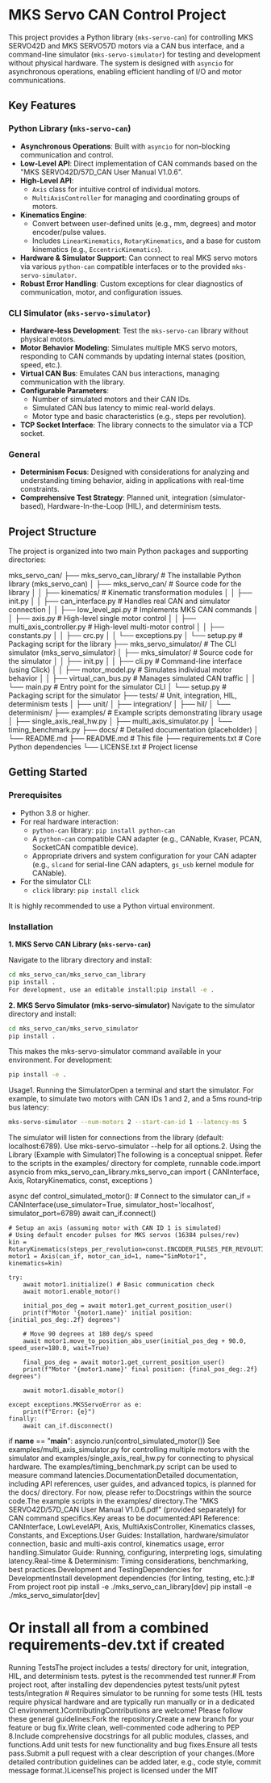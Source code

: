 # MKS Servo CAN Control Project

This project provides a Python library (`mks-servo-can`) for controlling MKS SERVO42D and MKS SERVO57D motors via a CAN bus interface, and a command-line simulator (`mks-servo-simulator`) for testing and development without physical hardware. The system is designed with `asyncio` for asynchronous operations, enabling efficient handling of I/O and motor communications.

## Key Features

### Python Library (`mks-servo-can`)
* **Asynchronous Operations**: Built with `asyncio` for non-blocking communication and control.
* **Low-Level API**: Direct implementation of CAN commands based on the "MKS SERVO42D/57D_CAN User Manual V1.0.6".
* **High-Level API**:
    * `Axis` class for intuitive control of individual motors.
    * `MultiAxisController` for managing and coordinating groups of motors.
* **Kinematics Engine**:
    * Convert between user-defined units (e.g., mm, degrees) and motor encoder/pulse values.
    * Includes `LinearKinematics`, `RotaryKinematics`, and a base for custom kinematics (e.g., `EccentricKinematics`).
* **Hardware & Simulator Support**: Can connect to real MKS servo motors via various `python-can` compatible interfaces or to the provided `mks-servo-simulator`.
* **Robust Error Handling**: Custom exceptions for clear diagnostics of communication, motor, and configuration issues.

### CLI Simulator (`mks-servo-simulator`)
* **Hardware-less Development**: Test the `mks-servo-can` library without physical motors.
* **Motor Behavior Modeling**: Simulates multiple MKS servo motors, responding to CAN commands by updating internal states (position, speed, etc.).
* **Virtual CAN Bus**: Emulates CAN bus interactions, managing communication with the library.
* **Configurable Parameters**:
    * Number of simulated motors and their CAN IDs.
    * Simulated CAN bus latency to mimic real-world delays.
    * Motor type and basic characteristics (e.g., steps per revolution).
* **TCP Socket Interface**: The library connects to the simulator via a TCP socket.

### General
* **Determinism Focus**: Designed with considerations for analyzing and understanding timing behavior, aiding in applications with real-time constraints.
* **Comprehensive Test Strategy**: Planned unit, integration (simulator-based), Hardware-In-the-Loop (HIL), and determinism tests.

## Project Structure

The project is organized into two main Python packages and supporting directories:

mks_servo_can/
├── mks_servo_can_library/        # The installable Python library (mks_servo_can)
│   ├── mks_servo_can/            # Source code for the library
│   │   ├── kinematics/           # Kinematic transformation modules
│   │   ├── init.py
│   │   ├── can_interface.py    # Handles real CAN and simulator connection
│   │   ├── low_level_api.py    # Implements MKS CAN commands
│   │   ├── axis.py               # High-level single motor control
│   │   ├── multi_axis_controller.py # High-level multi-motor control
│   │   ├── constants.py
│   │   ├── crc.py
│   │   └── exceptions.py
│   └── setup.py                  # Packaging script for the library
├── mks_servo_simulator/        # The CLI simulator (mks_servo_simulator)
│   ├── mks_simulator/            # Source code for the simulator
│   │   ├── init.py
│   │   ├── cli.py                # Command-line interface (using Click)
│   │   ├── motor_model.py        # Simulates individual motor behavior
│   │   ├── virtual_can_bus.py    # Manages simulated CAN traffic
│   │   └── main.py               # Entry point for the simulator CLI
│   └── setup.py                  # Packaging script for the simulator
├── tests/                        # Unit, integration, HIL, determinism tests
│   ├── unit/
│   ├── integration/
│   ├── hil/
│   └── determinism/
├── examples/                     # Example scripts demonstrating library usage
│   ├── single_axis_real_hw.py
│   ├── multi_axis_simulator.py
│   └── timing_benchmark.py
├── docs/                         # Detailed documentation (placeholder)
│   └── README.md
├── README.md                     # This file
├── requirements.txt              # Core Python dependencies
└── LICENSE.txt                   # Project license

## Getting Started

### Prerequisites

* Python 3.8 or higher.
* For real hardware interaction:
    * `python-can` library: `pip install python-can`
    * A `python-can` compatible CAN adapter (e.g., CANable, Kvaser, PCAN, SocketCAN compatible device).
    * Appropriate drivers and system configuration for your CAN adapter (e.g., `slcand` for serial-line CAN adapters, `gs_usb` kernel module for CANable).
* For the simulator CLI:
    * `click` library: `pip install click`

It is highly recommended to use a Python virtual environment.

### Installation

**1. MKS Servo CAN Library (`mks-servo-can`)**

Navigate to the library directory and install:
```bash
cd mks_servo_can/mks_servo_can_library
pip install .
For development, use an editable install:pip install -e .
```

**2. MKS Servo Simulator (mks-servo-simulator)**
Navigate to the simulator directory and install:
```bash
cd mks_servo_can/mks_servo_simulator
pip install .
```
This makes the mks-servo-simulator command available in your environment. For development:
```bash
pip install -e .
```
Usage1. Running the SimulatorOpen a terminal and start the simulator. For example, to simulate two motors with CAN IDs 1 and 2, and a 5ms round-trip bus latency:
```bash
mks-servo-simulator --num-motors 2 --start-can-id 1 --latency-ms 5
```
The simulator will listen for connections from the library (default: localhost:6789). Use mks-servo-simulator --help for all options.2. Using the Library (Example with Simulator)The following is a conceptual snippet. Refer to the scripts in the examples/ directory for complete, runnable code.import asyncio
from mks_servo_can_library.mks_servo_can import (
    CANInterface, Axis, RotaryKinematics, const, exceptions
)

async def control_simulated_motor():
    # Connect to the simulator
    can_if = CANInterface(use_simulator=True, simulator_host='localhost', simulator_port=6789)
    await can_if.connect()

    # Setup an axis (assuming motor with CAN ID 1 is simulated)
    # Using default encoder pulses for MKS servos (16384 pulses/rev)
    kin = RotaryKinematics(steps_per_revolution=const.ENCODER_PULSES_PER_REVOLUTION)
    motor1 = Axis(can_if, motor_can_id=1, name="SimMotor1", kinematics=kin)

    try:
        await motor1.initialize() # Basic communication check
        await motor1.enable_motor()

        initial_pos_deg = await motor1.get_current_position_user()
        print(f"Motor '{motor1.name}' initial position: {initial_pos_deg:.2f} degrees")

        # Move 90 degrees at 180 deg/s speed
        await motor1.move_to_position_abs_user(initial_pos_deg + 90.0, speed_user=180.0, wait=True)

        final_pos_deg = await motor1.get_current_position_user()
        print(f"Motor '{motor1.name}' final position: {final_pos_deg:.2f} degrees")

        await motor1.disable_motor()

    except exceptions.MKSServoError as e:
        print(f"Error: {e}")
    finally:
        await can_if.disconnect()

if __name__ == "__main__":
    asyncio.run(control_simulated_motor())
See examples/multi_axis_simulator.py for controlling multiple motors with the simulator and examples/single_axis_real_hw.py for connecting to physical hardware. The examples/timing_benchmark.py script can be used to measure command latencies.DocumentationDetailed documentation, including API references, user guides, and advanced topics, is planned for the docs/ directory. For now, please refer to:Docstrings within the source code.The example scripts in the examples/ directory.The "MKS SERVO42D/57D_CAN User Manual V1.0.6.pdf" (provided separately) for CAN command specifics.Key areas to be documented:API Reference: CANInterface, LowLevelAPI, Axis, MultiAxisController, Kinematics classes, Constants, and Exceptions.User Guides: Installation, hardware/simulator connection, basic and multi-axis control, kinematics usage, error handling.Simulator Guide: Running, configuring, interpreting logs, simulating latency.Real-time & Determinism: Timing considerations, benchmarking, best practices.Development and TestingDependencies for DevelopmentInstall development dependencies (for linting, testing, etc.):# From project root
pip install -e ./mks_servo_can_library[dev]
pip install -e ./mks_servo_simulator[dev]
# Or install all from a combined requirements-dev.txt if created
Running TestsThe project includes a tests/ directory for unit, integration, HIL, and determinism tests. pytest is the recommended test runner.# From project root, after installing dev dependencies
pytest tests/unit
pytest tests/integration # Requires simulator to be running for some tests
(HIL tests require physical hardware and are typically run manually or in a dedicated CI environment.)ContributingContributions are welcome! Please follow these general guidelines:Fork the repository.Create a new branch for your feature or bug fix.Write clean, well-commented code adhering to PEP 8.Include comprehensive docstrings for all public modules, classes, and functions.Add unit tests for new functionality and bug fixes.Ensure all tests pass.Submit a pull request with a clear description of your changes.(More detailed contribution guidelines can be added later, e.g., code style, commit message format.)LicenseThis project is licensed under the MIT